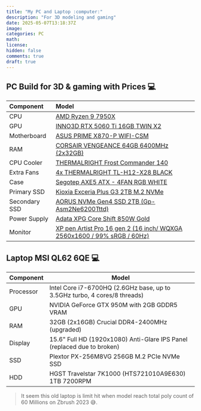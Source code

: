```yaml
---
title: "My PC and Laptop :computer:"
description: "For 3D modeling and gaming"
date: 2025-05-07T13:18:37Z
image: 
categories: PC
math: 
license: 
hidden: false
comments: true
draft: true
---
```


## PC Build for 3D & gaming with Prices :computer:

| Component | Model |
|:-----------|:-------|
| CPU | [AMD Ryzen 9 7950X](https://hoanghapc.vn/cpu-amd-ryzen-9-7950x-tray) |
| GPU | [INNO3D RTX 5060 Ti 16GB TWIN X2](https://hoanghapc.vn/vga-inno3d-rtx-5060-ti-16gb-twin-x2) |
| Motherboard | [ASUS PRIME X870-P WIFI-CSM](https://hoanghapc.vn/mainboard-asus-prime-x870-p-wifi-csm) |
| RAM | [CORSAIR VENGEANCE 64GB 6400MHz (2x32GB)](https://hoanghapc.vn/ram-ddr5-adata-xpg-lancer-rgb-64gb-6000mhz-black) |
| CPU Cooler | [THERMALRIGHT Frost Commander 140](https://hoanghapc.vn/tan-nhiet-thermalright-frost-commander-140) |
| Extra Fans | [4x THERMALRIGHT TL-H12-X28 BLACK](https://hoanghapc.vn/fan-thermalright-tl-h12-x28-black) |
| Case | [Segotep AXE5 ATX - 4FAN RGB WHITE](https://hoanghapc.vn/vo-case-segotep-axe5-atx-white) |
| Primary SSD | [Kioxia Exceria Plus G3 2TB M.2 NVMe](https://hoanghapc.vn/o-cung-ssd-kioxia-exceria-plus-g3-2tb) |
| Secondary SSD | [AORUS NVMe Gen4 SSD 2TB (Gp-Asm2Ne6200Tttd)](https://tinhocngoisao.com/products/o-cung-ssd-2tb-gigabyte-aorus-m-2-nvme-pcie-gen4-gp-asm2ne6200tttd) |
| Power Supply | [Adata XPG Core Shift 850W Gold](https://hoanghapc.vn/nguon-adata-xpg-core-shift-850w-gold-white) |
| Monitor | [XP pen Artist Pro 16 gen 2 (16 inch/ WQXGA 2560x1600 / 99% sRGB / 60Hz)](https://shopee.vn/Xppen-Artist-Pro-16-(Gen-2)-M%C3%A0n-h%C3%ACnh-hi%E1%BB%83n-th%E1%BB%8B-b%C3%BAt-16-inch-v%E1%BB%9Bi-16K-99-sRGB-Nhi%E1%BB%81u-l%E1%BB%9Bp-ho%C3%A0n-to%C3%A0n-i.906824023.23677791873) |

## Laptop MSI QL62 6QE :computer:

| Component | Model |
|-----------|-------|
| Processor | Intel Core i7-6700HQ (2.6GHz base, up to 3.5GHz turbo, 4 cores/8 threads) |
| GPU   | NVIDIA GeForce GTX 950M with 2GB GDDR5 VRAM |
| RAM | 32GB (2x16GB) Crucial DDR4-2400MHz (upgraded) |
| Display | 15.6" Full HD (1920x1080) Anti-Glare IPS Panel (replaced due to broken)|
| SSD | Plextor PX-256M8VG 256GB M.2 PCIe NVMe SSD |
| HDD | HGST Travelstar 7K1000 (HTS721010A9E630) 1TB 7200RPM |

> It seem this old laptop is limit hit when model reach total poly count of 60 Millions on Zbrush 2023 😅.
